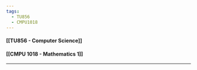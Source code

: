 ```yaml
---
tags:
  - TU856
  - CMPU1018
---
```

#### [[TU856 - Computer Science]]
#### [[CMPU 1018 - Mathematics 1]]

---

